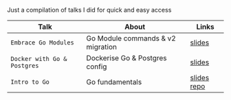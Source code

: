 Just a compilation of talks I did for quick and easy access


| Talk | About | Links |
| --- | --- | --- |
| `Embrace Go Modules` | Go Module commands & v2 migration | [slides](https://bit.ly/2RsU05F)
| `Docker with Go & Postgres` | Dockerise Go & Postgres config | [slides](https://bit.ly/2A0ariB)
| `Intro to Go` | Go fundamentals | [slides](https://bit.ly/2zl1eS5) [repo](https://github.com/weizhang9/go-snippets-sky-slides)